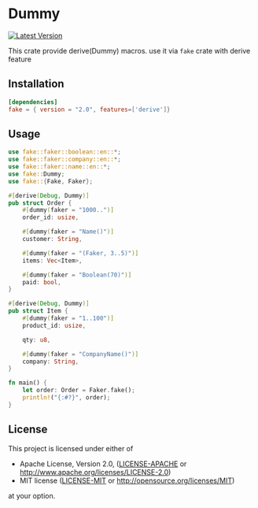 # Dummy
[![Latest Version](https://img.shields.io/crates/v/dummy.svg)](https://crates.io/crates/dummy)

This crate provide derive(Dummy) macros. use it via `fake` crate with derive feature

## Installation
```toml
[dependencies]
fake = { version = "2.0", features=['derive']}
```

## Usage

```rust
use fake::faker::boolean::en::*;
use fake::faker::company::en::*;
use fake::faker::name::en::*;
use fake::Dummy;
use fake::{Fake, Faker};

#[derive(Debug, Dummy)]
pub struct Order {
    #[dummy(faker = "1000..")]
    order_id: usize,

    #[dummy(faker = "Name()")]
    customer: String,

    #[dummy(faker = "(Faker, 3..5)")]
    items: Vec<Item>,

    #[dummy(faker = "Boolean(70)")]
    paid: bool,
}

#[derive(Debug, Dummy)]
pub struct Item {
    #[dummy(faker = "1..100")]
    product_id: usize,

    qty: u8,

    #[dummy(faker = "CompanyName()")]
    company: String,
}

fn main() {
    let order: Order = Faker.fake();
    println!("{:#?}", order);
}
```

## License

This project is licensed under either of

 * Apache License, Version 2.0, ([LICENSE-APACHE](LICENSE-APACHE) or
   http://www.apache.org/licenses/LICENSE-2.0)
 * MIT license ([LICENSE-MIT](LICENSE-MIT) or
   http://opensource.org/licenses/MIT)

at your option.
